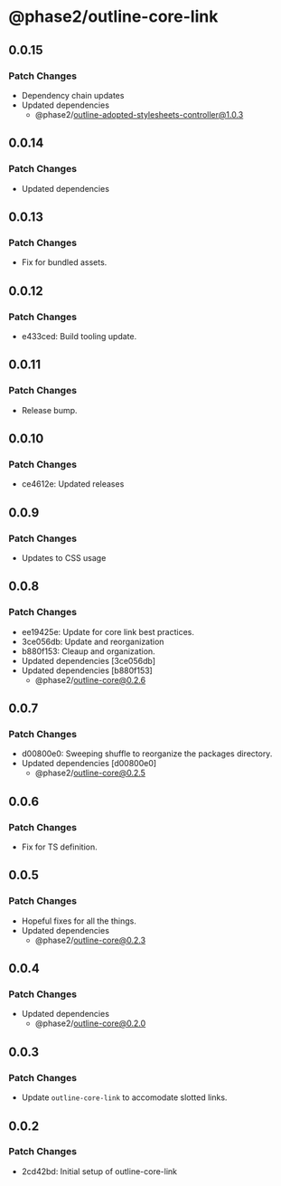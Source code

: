 # @phase2/outline-core-link

## 0.0.15

### Patch Changes

- Dependency chain updates
- Updated dependencies
  - @phase2/outline-adopted-stylesheets-controller@1.0.3

## 0.0.14

### Patch Changes

- Updated dependencies

## 0.0.13

### Patch Changes

- Fix for bundled assets.

## 0.0.12

### Patch Changes

- e433ced: Build tooling update.

## 0.0.11

### Patch Changes

- Release bump.

## 0.0.10

### Patch Changes

- ce4612e: Updated releases

## 0.0.9

### Patch Changes

- Updates to CSS usage

## 0.0.8

### Patch Changes

- ee19425e: Update for core link best practices.
- 3ce056db: Update and reorganization
- b880f153: Cleaup and organization.
- Updated dependencies [3ce056db]
- Updated dependencies [b880f153]
  - @phase2/outline-core@0.2.6

## 0.0.7

### Patch Changes

- d00800e0: Sweeping shuffle to reorganize the packages directory.
- Updated dependencies [d00800e0]
  - @phase2/outline-core@0.2.5

## 0.0.6

### Patch Changes

- Fix for TS definition.

## 0.0.5

### Patch Changes

- Hopeful fixes for all the things.
- Updated dependencies
  - @phase2/outline-core@0.2.3

## 0.0.4

### Patch Changes

- Updated dependencies
  - @phase2/outline-core@0.2.0

## 0.0.3

### Patch Changes

- Update `outline-core-link` to accomodate slotted links.

## 0.0.2

### Patch Changes

- 2cd42bd: Initial setup of outline-core-link
